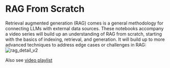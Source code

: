 # RAG From Scratch

Retrieval augmented generation (RAG) comes is a general methodology for connecting LLMs with external data sources. These notebooks accompany a video series will build up an understanding of RAG from scratch, starting with the basics of indexing, retrieval, and generation. It will build up to more advanced techniques to address edge cases or challenges in RAG:
![rag_detail_v2](https://github.com/langchain-ai/rag-from-scratch/assets/122662504/54a2d76c-b07e-49e7-b4ce-fc45667360a1)
 
Also see [video playlist](https://youtube.com/playlist?list=PLfaIDFEXuae2LXbO1_PKyVJiQ23ZztA0x&feature=shared)

 
